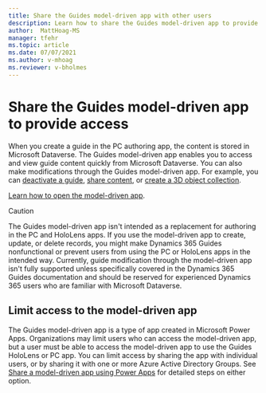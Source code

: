 ```yaml
---
title: Share the Guides model-driven app with other users
description: Learn how to share the Guides model-driven app to provide access to other team members.
author:  MattHoag-MS
manager: tfehr
ms.topic: article
ms.date: 07/07/2021
ms.author: v-mhoag
ms.reviewer: v-bholmes
---
```

<!-- This article could be a redirect to the article below with the term "App" updated to "Guides model-driven app".   A better solution will have to be found to "customize" core power apps support documents to address the specific D365 Guides user experience.  
https://learn.microsoft.com/powerapps/user/assign-or-share-records -->

# Share the Guides model-driven app to provide access

When you create a guide in the PC authoring app, the content is stored in Microsoft Dataverse. The Guides model-driven app enables you to access and view guide content quickly from Microsoft Dataverse. You can also make modifications through the Guides model-driven app. For example, you can [deactivate a guide](admin-deactivate-guide.md), [share content](admin-access-teams.md), or [create a 3D object collection](workflow-example-2.md). 

[Learn how to open the model-driven app](open-model-driven-app.md).

> [!CAUTION] 
> The Guides model-driven app isn't intended as a replacement for authoring in the PC and HoloLens apps. If you use the model-driven app to create, update, or delete records, you might make Dynamics 365 Guides nonfunctional or prevent users from using the PC or HoloLens apps in the intended way. Currently, guide modification through the model-driven app isn't fully supported unless specifically covered in the Dynamics 365 Guides documentation and should be reserved for experienced Dynamics 365 users who are familiar with Microsoft Dataverse.

## Limit access to the model-driven app

The Guides model-driven app is a type of app created in Microsoft Power Apps.  Organizations may limit users who can access the model-driven app, but a user must be able to access the model-driven app to use the Guides HoloLens or PC app.  You can limit access by sharing the app with individual users, or by sharing it with one or more Azure Active Directory Groups. See [Share a model-driven app using Power Apps](/powerapps/maker/model-driven-apps/share-model-driven-app) for detailed steps on either option. 
